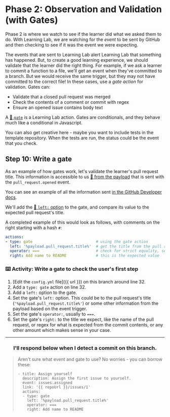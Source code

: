 # Phase 2: Observation and Validation (with Gates)

Phase 2 is where we watch to see if the learner did what we asked them to do. With Learning Lab, we are watching for the _event_ to be sent by GitHub and then checking to see if it was the event we were expecting.

The events that are sent to Learning Lab alert Learning Lab that something has happened. But, to create a good learning experience, we should validate that the learner did the right thing. For example, if we ask a learner to commit a function to a file, we'll get an event when they've committed to a branch. But we would receive the same trigger, but they may not have committed to the correct file! In these cases, use a _gate action_ for validation. Gates can:

- Validate that a closed pull request was merged
- Check the contents of a comment or commit with regex
- Ensure an opened issue contains body text

A [:book: `gate`](https://lab.github.com/docs/actions/gate/) is a Learning Lab action. Gates are conditionals, and they behave much like a conditional in Javascript.

You can also get creative here - maybe you want to include tests in the template repository. When the tests are run, the status could be the event that you check.

## Step 10: Write a gate

As an example of how gates work, let's validate the learner's pull request title. This information is accessible to us [:book: from the payload](https://lab.github.com/docs/events#accessing-event-payloads) that is sent with the `pull_request.opened` event. 

You can see an example of all the information sent [in the GitHub Developer docs](https://developer.github.com/v3/activity/events/types/#webhook-payload-example-26).

We'll add the [:book: `left:` option](https://lab.github.com/docs/actions/gate/#options) to the gate, and compare its value to the expected pull request's title.

A completed example of this would look as follows, with comments on the right starting with a hash `#`:
```yaml
actions:
- type: gate                            # using the gate action
  left: '%payload.pull_request.title%'  # get the title from the pull request object inside of the payload
  operator: ===                         # check for strict equality, see more at https://developer.mozilla.org/en-US/docs/Web/JavaScript/Reference/Operators/Comparison_Operators#Identity
  right: Add name to README             # this is the expected value
```

### :keyboard: Activity: Write a gate to check the user's first step

1. [Edit the `config.yml` file]({{ url }}) on this branch around line 32.
2. Add a `type: gate` action on line 32.
3. Add a `left:` option to the gate.
4. Set the gate's `left:` option. This could be to the pull request's title (`'%payload.pull_request.title%'`) or some other information from the payload based on the event trigger.
5. Set the gate's `operator:`, usually to `===`.
6. Set the gate's `right:` to the title we expect, like the name of the pull request, or regex for what is expected from the commit contents, or any other amount which makes sense in your case.

<hr>
<h3 align="center">I'll respond below when I detect a commit on this branch.</h3>

> Aren't sure what event and gate to use? No worries - you can borrow these:
> ```
> - title: Assign yourself
>   description: Assign the first issue to yourself.
>   event: issues.assigned
>   link: '{{ repoUrl }}/issues/1'
>   actions:
>   - type: gate
>     left: '%payload.pull_request.title%'
>     operator: ===
>     right: Add name to README
> ```
